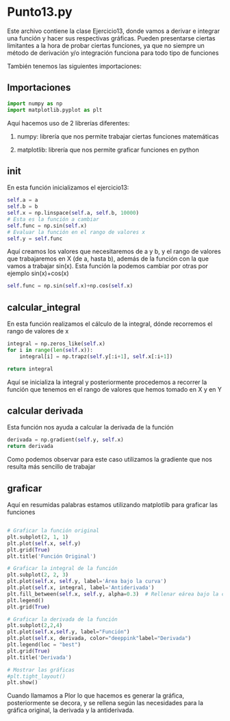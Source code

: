 # Punto13.py

Este archivo contiene la clase Ejercicio13, donde vamos a derivar e integrar una función y hacer sus respectivas gráficas. Pueden presentarse ciertas limitantes a la hora de probar ciertas funciones, ya que no siempre un método de derivación y/o integración funciona para todo tipo de funciones

También tenemos las siguientes importaciones:

## Importaciones

```python
import numpy as np
import matplotlib.pyplot as plt
```

Aquí hacemos uso de 2 librerías diferentes:

1. numpy: librería que nos permite trabajar ciertas funciones matemáticas

2. matplotlib: librería que nos permite graficar funciones en python

## init

En esta función inicializamos el ejercicio13:

```python
self.a = a
self.b = b
self.x = np.linspace(self.a, self.b, 10000)
# Esta es la función a cambiar
self.func = np.sin(self.x)
# Evaluar la función en el rango de valores x
self.y = self.func
```

Aquí creamos los valores que necesitaremos de a y b, y el rango de valores que trabajaremos en X (de a, hasta b), además de la función con la que vamos a trabajar sin(x). Esta función la podemos cambiar por otras por ejemplo sin(x)+cos(x)

```python
self.func = np.sin(self.x)+np.cos(self.x)
```

## calcular_integral

En esta función realizamos el cálculo de la integral, dónde recorremos el rango de valores de x

```python
integral = np.zeros_like(self.x)
for i in range(len(self.x)):
    integral[i] = np.trapz(self.y[:i+1], self.x[:i+1])

return integral
```

Aquí se inicializa la integral y posteriormente procedemos a recorrer la función que tenemos en el rango de valores que hemos tomado en X y en Y

## calcular derivada

Esta función nos ayuda a calcular la derivada de la función

```python
derivada = np.gradient(self.y, self.x)
return derivada
```

Como podemos observar para este caso utilizamos la gradiente que nos resulta más sencillo de trabajar

## graficar

Aquí en resumidas palabras estamos utilizando matplotlib para graficar las funciones

```python

# Graficar la función original
plt.subplot(2, 1, 1)
plt.plot(self.x, self.y)
plt.grid(True)
plt.title('Función Original')

# Graficar la integral de la función
plt.subplot(2, 2, 3)
plt.plot(self.x, self.y, label='Área bajo la curva')
plt.plot(self.x, integral, label='Antiderivada')
plt.fill_between(self.x, self.y, alpha=0.3)  # Rellenar eárea bajo la curva de la función
plt.legend()
plt.grid(True)

# Graficar la derivada de la función
plt.subplot(2,2,4)
plt.plot(self.x,self.y, label="Función")
plt.plot(self.x, derivada, color="deeppink"label="Derivada")
plt.legend(loc = "best")
plt.grid(True)
plt.title('Derivada')

# Mostrar las gráficas
#plt.tight_layout()
plt.show()

```

Cuando llamamos a Plor lo que hacemos es generar la gráfica, posteriormente se decora, y se rellena según las necesidades para la gráfica original, la derivada y la antiderivada.
